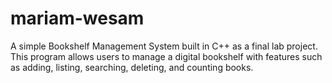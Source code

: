 # mariam-wesam
A simple Bookshelf Management System built in C++ as a final lab project. This program allows users to manage a digital bookshelf with features such as adding, listing, searching, deleting, and counting books.
